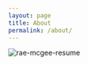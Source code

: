 ```yaml
---
layout: page
title: About
permalink: /about/
---
```

![rae-mcgee-resume](https://github.com/user-attachments/assets/2df3fabe-7b2b-4996-a78b-a8c0afe70986)

<!-- This is the base Jekyll theme. You can find out more info about customizing your Jekyll theme, as well as basic Jekyll usage documentation at [jekyllrb.com](https://jekyllrb.com/)

You can find the source code for Minima at GitHub:
[jekyll][jekyll-organization] /
[minima](https://github.com/jekyll/minima)

You can find the source code for Jekyll at GitHub:
[jekyll][jekyll-organization] /
[jekyll](https://github.com/jekyll/jekyll)


[jekyll-organization]: https://github.com/jekyll -->
